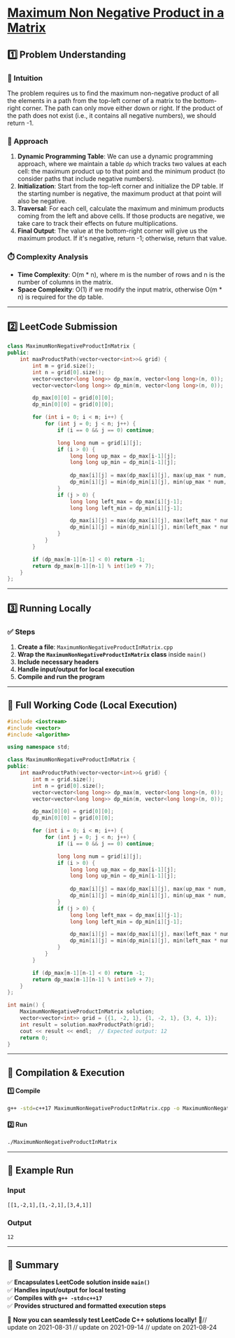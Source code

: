 # **[Maximum Non Negative Product in a Matrix](https://leetcode.com/problems/maximum-non-negative-product-in-a-matrix/description/)**  

## **1️⃣ Problem Understanding**  
### **📌 Intuition**  
The problem requires us to find the maximum non-negative product of all the elements in a path from the top-left corner of a matrix to the bottom-right corner. The path can only move either down or right. If the product of the path does not exist (i.e., it contains all negative numbers), we should return -1.

### **🚀 Approach**  
1. **Dynamic Programming Table**: We can use a dynamic programming approach, where we maintain a table `dp` which tracks two values at each cell: the maximum product up to that point and the minimum product (to consider paths that include negative numbers).
2. **Initialization**: Start from the top-left corner and initialize the DP table. If the starting number is negative, the maximum product at that point will also be negative.
3. **Traversal**: For each cell, calculate the maximum and minimum products coming from the left and above cells. If those products are negative, we take care to track their effects on future multiplications.
4. **Final Output**: The value at the bottom-right corner will give us the maximum product. If it's negative, return -1; otherwise, return that value.

### **⏱️ Complexity Analysis**  
- **Time Complexity**: O(m * n), where m is the number of rows and n is the number of columns in the matrix.  
- **Space Complexity**: O(1) if we modify the input matrix, otherwise O(m * n) is required for the dp table.

---  

## **2️⃣ LeetCode Submission**  
```cpp
class MaximumNonNegativeProductInMatrix {
public:
    int maxProductPath(vector<vector<int>>& grid) {
        int m = grid.size();
        int n = grid[0].size();
        vector<vector<long long>> dp_max(m, vector<long long>(n, 0));
        vector<vector<long long>> dp_min(m, vector<long long>(n, 0));

        dp_max[0][0] = grid[0][0];
        dp_min[0][0] = grid[0][0];

        for (int i = 0; i < m; i++) {
            for (int j = 0; j < n; j++) {
                if (i == 0 && j == 0) continue;

                long long num = grid[i][j];
                if (i > 0) {
                    long long up_max = dp_max[i-1][j];
                    long long up_min = dp_min[i-1][j];
                    
                    dp_max[i][j] = max(dp_max[i][j], max(up_max * num, up_min * num));
                    dp_min[i][j] = min(dp_min[i][j], min(up_max * num, up_min * num));
                }
                if (j > 0) {
                    long long left_max = dp_max[i][j-1];
                    long long left_min = dp_min[i][j-1];

                    dp_max[i][j] = max(dp_max[i][j], max(left_max * num, left_min * num));
                    dp_min[i][j] = min(dp_min[i][j], min(left_max * num, left_min * num));
                }
            }
        }

        if (dp_max[m-1][n-1] < 0) return -1;
        return dp_max[m-1][n-1] % int(1e9 + 7);
    }
};  
```  

---  

## **3️⃣ Running Locally**  
### **✅ Steps**  
1. **Create a file**: `MaximumNonNegativeProductInMatrix.cpp`  
2. **Wrap the `MaximumNonNegativeProductInMatrix` class** inside `main()`  
3. **Include necessary headers**  
4. **Handle input/output for local execution**  
5. **Compile and run the program**  

---  

## **📝 Full Working Code (Local Execution)**  
```cpp
#include <iostream>
#include <vector>
#include <algorithm>

using namespace std;

class MaximumNonNegativeProductInMatrix {
public:
    int maxProductPath(vector<vector<int>>& grid) {
        int m = grid.size();
        int n = grid[0].size();
        vector<vector<long long>> dp_max(m, vector<long long>(n, 0));
        vector<vector<long long>> dp_min(m, vector<long long>(n, 0));

        dp_max[0][0] = grid[0][0];
        dp_min[0][0] = grid[0][0];

        for (int i = 0; i < m; i++) {
            for (int j = 0; j < n; j++) {
                if (i == 0 && j == 0) continue;

                long long num = grid[i][j];
                if (i > 0) {
                    long long up_max = dp_max[i-1][j];
                    long long up_min = dp_min[i-1][j];
                    
                    dp_max[i][j] = max(dp_max[i][j], max(up_max * num, up_min * num));
                    dp_min[i][j] = min(dp_min[i][j], min(up_max * num, up_min * num));
                }
                if (j > 0) {
                    long long left_max = dp_max[i][j-1];
                    long long left_min = dp_min[i][j-1];

                    dp_max[i][j] = max(dp_max[i][j], max(left_max * num, left_min * num));
                    dp_min[i][j] = min(dp_min[i][j], min(left_max * num, left_min * num));
                }
            }
        }

        if (dp_max[m-1][n-1] < 0) return -1;
        return dp_max[m-1][n-1] % int(1e9 + 7);
    }
};

int main() {
    MaximumNonNegativeProductInMatrix solution;
    vector<vector<int>> grid = {{1, -2, 1}, {1, -2, 1}, {3, 4, 1}};
    int result = solution.maxProductPath(grid);
    cout << result << endl;  // Expected output: 12
    return 0;
}
```  

---  

## **🔧 Compilation & Execution**  
#### **1️⃣ Compile**  
```bash
g++ -std=c++17 MaximumNonNegativeProductInMatrix.cpp -o MaximumNonNegativeProductInMatrix
```  

#### **2️⃣ Run**  
```bash
./MaximumNonNegativeProductInMatrix
```  

---  

## **🎯 Example Run**  
### **Input**  
```
[[1,-2,1],[1,-2,1],[3,4,1]]
```  
### **Output**  
```
12
```  

---  

## **📌 Summary**  
✅ **Encapsulates LeetCode solution inside `main()`**  
✅ **Handles input/output for local testing**  
✅ **Compiles with `g++ -std=c++17`**  
✅ **Provides structured and formatted execution steps**  

🚀 **Now you can seamlessly test LeetCode C++ solutions locally!** 🚀// update on 2021-08-31
// update on 2021-09-14
// update on 2021-08-24
